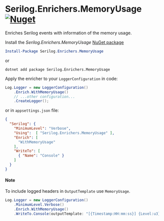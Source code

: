 # Serilog.Enrichers.MemoryUsage [![Nuget](https://img.shields.io/nuget/v/Serilog.Enrichers.MemoryUsage.svg)](https://nuget.org/packages/Serilog.Enrichers.MemoryUsage/)
Enriches Serilog events with information of the memory usage.

Install the _Serilog.Enrichers.MemoryUsage_ [NuGet package](https://www.nuget.org/packages/Serilog.Enrichers.MemoryUsage/)

```powershell
Install-Package Serilog.Enrichers.MemoryUsage
```
or
```shell
dotnet add package Serilog.Enrichers.MemoryUsage
```

Apply the enricher to your `LoggerConfiguration` in code:

```csharp
Log.Logger = new LoggerConfiguration()
    .Enrich.WithMemoryUsage()
    // ...other configuration...
    .CreateLogger();
```

or in `appsettings.json` file:
```json
{
  "Serilog": {
    "MinimumLevel": "Verbose",
    "Using":  [ "Serilog.Enrichers.MemoryUsage" ],
    "Enrich": [
      "WithMemoryUsage"
    ],
    "WriteTo": [
      { "Name": "Console" }
    ]
  }
}
```

#### Note
To include logged headers in `OutputTemplate` use `MemoryUsage`.
```csharp
Log.Logger = new LoggerConfiguration()
    .MinimumLevel.Verbose()
    .Enrich.WithMemoryUsage()
    .WriteTo.Console(outputTemplate: "[{Timestamp:HH:mm:ss}] {Level:u3} MemoryUsage: {MemoryUsage} {Message:lj}{NewLine}{Exception}")
```
